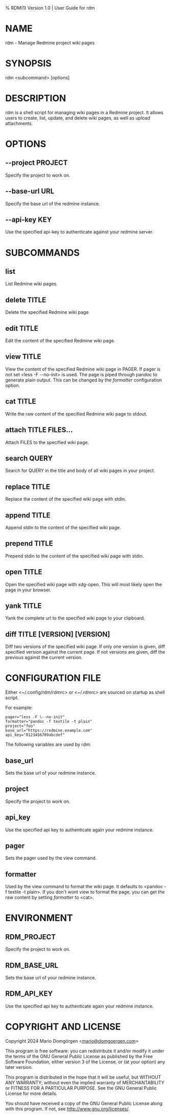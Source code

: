 % RDM(1) Version 1.0 | User Guide for rdm

# NAME

rdm - Manage Redmine project wiki pages

# SYNOPSIS

rdm \<subcommand\> [options]

# DESCRIPTION

rdm is a shell script for managing wiki pages in a Redmine project. It
allows users to create, list, update, and delete wiki pages, as well as
upload attachments.

# OPTIONS

## \--project PROJECT

Specify the project to work on.

## \--base-url URL

Specify the base url of the redmine instance.

## \--api-key KEY

Use the specified api-key to authenticate against your redmine server.

# SUBCOMMANDS

## list

List Redmine wiki pages.

## delete TITLE

Delete the specified Redmine wiki page

## edit TITLE

Edit the content of the specified Redmine wiki page.

## view TITLE

View the content of the specified Redmine wiki page in PAGER. If pager
is not set \<less -F \--no-init\> is used. The page is piped through
pandoc to generate plain output. This can be changed by the _formatter_
configuration option.

## cat TITLE

Write the raw content of the specified Redmine wiki page to stdout.

## attach TITLE FILES...

Attach FILES to the specified wiki page.

## search QUERY

Search for QUERY in the title and body of all wiki pages in your
project.

## replace TITLE

Replace the content of the specified wiki page with stdin.

## append TITLE

Append stdin to the content of the specified wiki page.

## prepend TITLE

Prepend stdin to the content of the specified wiki page with stdin.

## open TITLE

Open the specified wiki page with xdg-open. This will most likely open
the page in your browser.

## yank TITLE

Yank the complete url to the specified wiki page to your clipboard.

## diff TITLE [VERSION] [VERSION]

Diff two versions of the specified wiki page. If only one version is
given, diff specified version against the current page. If not versions
are given, diff the previous against the current version.

# CONFIGURATION FILE

Either \<~/.config/rdm/rdmrc> or \<~/.rdmrc\> are sourced on startup as
shell script.

For example:

    pager="less -F \--no-init"
    formatter="pandoc -f textile -t plain"
    project="foo"
    base_url="https://redmine.example.com"
    api_key="0123456789abcdef"

The following variables are used by rdm:

## base_url

Sets the base url of your redmine instance.

## project

Specify the project to work on.

## api_key

Use the specified api key to authenticate again your redmine instance.

## pager

Sets the pager used by the view command.

## formatter

Used by the view command to format the wiki page. It defaults to
\<pandoc -f textile -t plain\>. If you don't wont view to format the
page, you can get the raw content by setting _formatter_ to \<cat\>.

# ENVIRONMENT

## RDM_PROJECT

Specify the project to work on.

## RDM_BASE_URL

Sets the base url of your redmine instance.

## RDM_API_KEY

Use the specified api key to authenticate again your redmine instance.

# COPYRIGHT AND LICENSE

Copyright 2024 Mario Domgörgen \<mario@domgoergen.com\>

This program is free software: you can redistribute it and/or modify
it under the terms of the GNU General Public License as published by
the Free Software Foundation, either version 3 of the License, or
(at your option) any later version.

This program is distributed in the hope that it will be useful,
but WITHOUT ANY WARRANTY; without even the implied warranty of
MERCHANTABILITY or FITNESS FOR A PARTICULAR PURPOSE.  See the
GNU General Public License for more details.

You should have received a copy of the GNU General Public License
along with this program.  If not, see <http://www.gnu.org/licenses/>.
